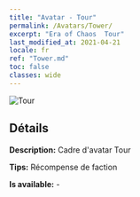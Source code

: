 ```yaml
---
title: "Avatar - Tour"
permalink: /Avatars/Tower/
excerpt: "Era of Chaos  Tour"
last_modified_at: 2021-04-21
locale: fr
ref: "Tower.md"
toc: false
classes: wide
---
```

 ![Tour](/images/a/avatarFrame_5.png)

## Détails

 **Description:** Cadre d'avatar Tour 

 **Tips:** Récompense de faction 

 **Is available:**  - 

